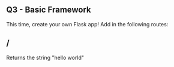 ## Q3 - Basic Framework

This time, create your own Flask app! Add in the following routes:

## /
Returns the string "hello world"